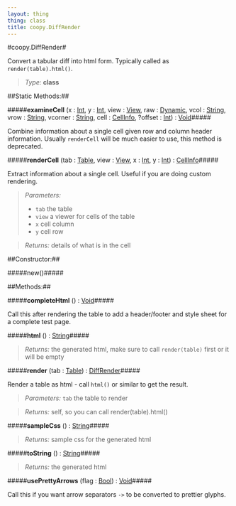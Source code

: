 ```yaml
---
layout: thing
thing: class
title: coopy.DiffRender
---
```

#coopy.DiffRender#


Convert a tabular diff into html form.  Typically called as `render(table).html()`.




> *Type:* **class**


##Static Methods:##


#####**examineCell** (x : <a href="../Int.html" class="type">Int</a>, y : <a href="../Int.html" class="type">Int</a>, view : <a href="../coopy/View.html" class="type">View</a>, raw : <a href="../Dynamic.html" class="type">Dynamic</a>, vcol : <a href="../String.html" class="type">String</a>, vrow : <a href="../String.html" class="type">String</a>, vcorner : <a href="../String.html" class="type">String</a>, cell : <a href="../coopy/CellInfo.html" class="type">CellInfo</a>, ?offset : <a href="../Int.html" class="type">Int</a>) : <a href="../Void.html" class="type">Void</a>#####


Combine information about a single cell given row and column
header information.  Usually `renderCell` will be much easier
to use, this method is deprecated.












#####**renderCell** (tab : <a href="../coopy/Table.html" class="type">Table</a>, view : <a href="../coopy/View.html" class="type">View</a>, x : <a href="../Int.html" class="type">Int</a>, y : <a href="../Int.html" class="type">Int</a>) : <a href="../coopy/CellInfo.html" class="type">CellInfo</a>#####


Extract information about a single cell.
Useful if you are doing custom rendering.




> *Parameters:*
>
>   * `tab` the table
>   * `view` a viewer for cells of the table
>   * `x` cell column
>   * `y` cell row

> *Returns:*  details of what is in the cell







##Constructor:##

#####new()#####



##Methods:##


#####**completeHtml** () : <a href="../Void.html" class="type">Void</a>#####


Call this after rendering the table to add a header/footer
and style sheet for a complete test page.












#####**html** () : <a href="../String.html" class="type">String</a>#####




> *Returns:*  the generated html, make sure to call `render(table)` first or it will be empty 








#####**render** (tab : <a href="../coopy/Table.html" class="type">Table</a>) : <a href="../coopy/DiffRender.html" class="type">DiffRender</a>#####


Render a table as html - call `html()` or similar to get the result.




> *Parameters:*  `tab` the table to render


> *Returns:*  self, so you can call render(table).html()








#####**sampleCss** () : <a href="../String.html" class="type">String</a>#####




> *Returns:*  sample css for the generated html








#####**toString** () : <a href="../String.html" class="type">String</a>#####




> *Returns:*  the generated html








#####**usePrettyArrows** (flag : <a href="../Bool.html" class="type">Bool</a>) : <a href="../Void.html" class="type">Void</a>#####


Call this if you want arrow separators `->` to be converted to prettier
glyphs.













